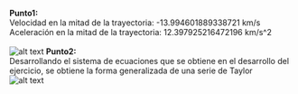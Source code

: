 **Punto1:**<br />
Velocidad en la mitad de la trayectoria:  -13.994601889338721 km/s <br />
Aceleración en la mitad de la trayectoria:  12.397925216472196 km/s^2 <br /> <br />
![alt text](https://github.com/juandavid9611/Analisis-Numerico-1810/blob/master/Taller%20Derivacion/Captura%20de%20pantalla%202018-04-27%2007.29.08.png)
**Punto2:**<br />
Desarrollando el sistema de ecuaciones que se obtiene en el desarrollo del ejercicio, se obtiene la forma generalizada de una serie de Taylor <br />
![alt text](https://github.com/juandavid9611/Analisis-Numerico-1810/blob/master/Taller%20Derivacion/Punto%202.jpeg)
